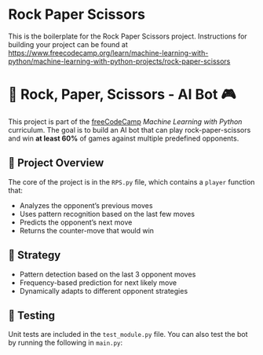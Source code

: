 # Rock Paper Scissors

This is the boilerplate for the Rock Paper Scissors project. Instructions for building your project can be found at https://www.freecodecamp.org/learn/machine-learning-with-python/machine-learning-with-python-projects/rock-paper-scissors


# 🧠 Rock, Paper, Scissors - AI Bot 🎮

This project is part of the [freeCodeCamp](https://www.freecodecamp.org) *Machine Learning with Python* curriculum. The goal is to build an AI bot that can play rock-paper-scissors and win **at least 60%** of games against multiple predefined opponents.

## 🚀 Project Overview

The core of the project is in the `RPS.py` file, which contains a `player` function that:

- Analyzes the opponent’s previous moves
- Uses pattern recognition based on the last few moves
- Predicts the opponent’s next move
- Returns the counter-move that would win

## 🧠 Strategy

- Pattern detection based on the last 3 opponent moves
- Frequency-based prediction for next likely move
- Dynamically adapts to different opponent strategies

## 🧪 Testing

Unit tests are included in the `test_module.py` file. You can also test the bot by running the following in `main.py`:


